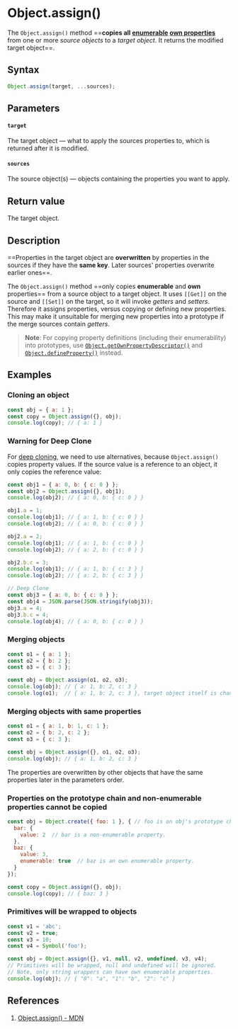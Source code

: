 # Object.assign()

The `Object.assign()` method ==**copies all [enumerable](https://developer.mozilla.org/en-US/docs/Web/JavaScript/Reference/Global_Objects/Object/propertyIsEnumerable) [own properties](https://developer.mozilla.org/en-US/docs/Web/JavaScript/Reference/Global_Objects/Object/hasOwn)** from one or more *source objects* to a *target object*. It returns the modified target object==.

## Syntax

```js
Object.assign(target, ...sources);
```

## Parameters

#### `target`

The target object — what to apply the sources properties to, which is returned after it is modified.
#### `sources `

The source object(s) — objects containing the properties you want to apply.

## Return value

The target object.

## Description

==Properties in the target object are **overwritten** by properties in the sources if they have the **same key**. Later sources' properties overwrite earlier ones==.

The `Object.assign()` method ==only copies **enumerable** and **own** properties== from a source object to a target object. It uses `[[Get]]` on the source and `[[Set]]` on the target, so it will invoke _getters_ and _setters_. Therefore it assigns properties, versus copying or defining new properties. This may make it unsuitable for merging new properties into a prototype if the merge sources contain _getters_.

> **Note**: For copying property definitions (including their enumerability) into prototypes, use [`Object.getOwnPropertyDescriptor()`](https://developer.mozilla.org/en-US/docs/Web/JavaScript/Reference/Global_Objects/Object/getOwnPropertyDescriptor) and [`Object.defineProperty()`](https://developer.mozilla.org/en-US/docs/Web/JavaScript/Reference/Global_Objects/Object/defineProperty) instead.

## Examples

### Cloning an object

```js
const obj = { a: 1 };
const copy = Object.assign({}, obj);
console.log(copy); // { a: 1 }
```

### Warning for Deep Clone

For [deep cloning](https://developer.mozilla.org/en-US/docs/Glossary/Deep_copy), we need to use alternatives, because `Object.assign()` copies property values. If the source value is a reference to an object, it only copies the reference value:

```js
const obj1 = { a: 0, b: { c: 0 } };
const obj2 = Object.assign({}, obj1);
console.log(obj2); // { a: 0, b: { c: 0 } }

obj1.a = 1;
console.log(obj1); // { a: 1, b: { c: 0 } }
console.log(obj2); // { a: 0, b: { c: 0 } }

obj2.a = 2;
console.log(obj1); // { a: 1, b: { c: 0 } }
console.log(obj2); // { a: 2, b: { c: 0 } }

obj2.b.c = 3;
console.log(obj1); // { a: 1, b: { c: 3 } }
console.log(obj2); // { a: 2, b: { c: 3 } }

// Deep Clone
const obj3 = { a: 0, b: { c: 0 } };
const obj4 = JSON.parse(JSON.stringify(obj3));
obj3.a = 4;
obj3.b.c = 4;
console.log(obj4); // { a: 0, b: { c: 0 } }
```

### Merging objects

```js
const o1 = { a: 1 };
const o2 = { b: 2 };
const o3 = { c: 3 };

const obj = Object.assign(o1, o2, o3);
console.log(obj); // { a: 1, b: 2, c: 3 }
console.log(o1);  // { a: 1, b: 2, c: 3 }, target object itself is changed.
```

### Merging objects with same properties

```js
const o1 = { a: 1, b: 1, c: 1 };
const o2 = { b: 2, c: 2 };
const o3 = { c: 3 };

const obj = Object.assign({}, o1, o2, o3);
console.log(obj); // { a: 1, b: 2, c: 3 }
```

The properties are overwritten by other objects that have the same properties later in the parameters order.

### Properties on the prototype chain and non-enumerable properties cannot be copied

```js
const obj = Object.create({ foo: 1 }, { // foo is on obj's prototype chain.
  bar: {
    value: 2  // bar is a non-enumerable property.
  },
  baz: {
    value: 3,
    enumerable: true  // baz is an own enumerable property.
  }
});

const copy = Object.assign({}, obj);
console.log(copy); // { baz: 3 }
```

### Primitives will be wrapped to objects

```js
const v1 = 'abc';
const v2 = true;
const v3 = 10;
const v4 = Symbol('foo');

const obj = Object.assign({}, v1, null, v2, undefined, v3, v4);
// Primitives will be wrapped, null and undefined will be ignored.
// Note, only string wrappers can have own enumerable properties.
console.log(obj); // { "0": "a", "1": "b", "2": "c" }
```

## References

1. [Object.assign() - MDN](https://developer.mozilla.org/en-US/docs/Web/JavaScript/Reference/Global_Objects/Object/assign)
